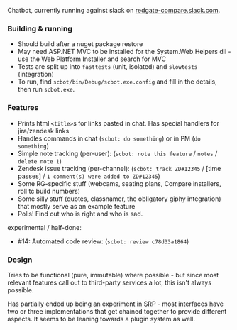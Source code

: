 Chatbot, currently running against slack on [redgate-compare.slack.com](https://redgate-compare.slack.com/).

### Building & running

- Should build after a nuget package restore 
- May need ASP.NET MVC to be installed for the System.Web.Helpers dll - use the Web Platform Installer and search for MVC
- Tests are split up into `fasttests` (unit, isolated) and `slowtests` (integration)
- To run, find `scbot/bin/Debug/scbot.exe.config` and fill in the details, then run `scbot.exe`. 

### Features 

- Prints html `<title>`s for links pasted in chat. Has special handlers for jira/zendesk links
- Handles commands in chat (`scbot: do something`) or in PM (`do something`)
- Simple note tracking (per-user): (`scbot: note this feature` / `notes` / `delete note 1`)
- Zendesk issue tracking (per-channel): (`scbot: track ZD#12345` / [time passes] / `1 comment(s) were added to ZD#12345`)
- Some RG-specific stuff (webcams, seating plans, Compare installers, roll tc build numbers)
- Some silly stuff (quotes, classnamer, the obligatory giphy integration) that mostly serve as an example feature
- Polls! Find out who is right and who is sad.

experimental / half-done:
- #14: Automated code review: (`scbot: review c78d33a1864`)

### Design

Tries to be functional (pure, immutable) where possible - but since most relevant features call out to third-party services a lot, this isn't always possible.

Has partially ended up being an experiment in SRP - most interfaces have two or three implementations that get chained together to provide different aspects.
It seems to be leaning towards a plugin system as well.
